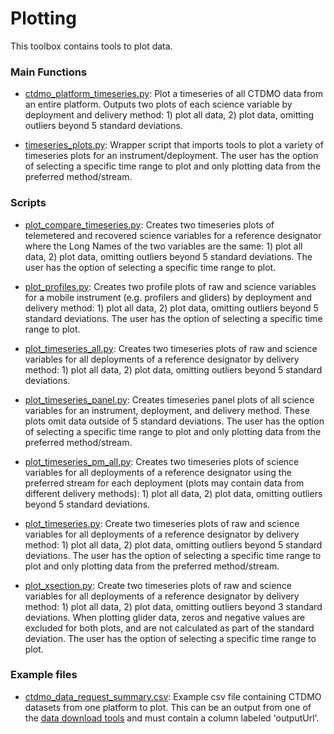 # Plotting
This toolbox contains tools to plot data. 

### Main Functions
- [ctdmo_platform_timeseries.py](https://github.com/ooi-data-lab/data-review-tools/blob/master/plotting/ctdmo_platform_timeseries.py): Plot a timeseries of all CTDMO data from an entire platform. Outputs two plots of each science variable by deployment and delivery method: 1) plot all data, 2) plot data, omitting outliers beyond 5 standard deviations.

- [timeseries_plots.py](https://github.com/ooi-data-lab/data-review-tools/blob/master/plotting/timeseries_plots.py): Wrapper script that imports tools to plot a variety of timeseries plots for an instrument/deployment. The user has the option of selecting a specific time range to plot and only plotting data from the preferred method/stream.

### Scripts
- [plot_compare_timeseries.py](https://github.com/ooi-data-lab/data-review-tools/blob/master/plotting/scripts/plot_compare_timeseries.py): Creates two timeseries plots of telemetered and recovered science variables for a reference designator where the Long Names of the two variables are the same: 1) plot all data, 2) plot data, omitting outliers beyond 5 standard deviations. The user has the option of selecting a specific time range to plot.

- [plot_profiles.py](https://github.com/ooi-data-lab/data-review-tools/blob/master/plotting/scripts/plot_profiles.py): Creates two profile plots of raw and science variables for a mobile instrument (e.g. profilers and gliders) by deployment and delivery method: 1) plot all data, 2) plot data, omitting outliers beyond 5 standard deviations. The user has the option of selecting a specific time range to plot.

- [plot_timeseries_all.py](https://github.com/ooi-data-lab/data-review-tools/blob/master/plotting/scripts/plot_timeseries_all.py): Creates two timeseries plots of raw and science variables for all deployments of a reference designator by delivery method: 1) plot all data, 2) plot data, omitting outliers beyond 5 standard deviations.

- [plot_timeseries_panel.py](https://github.com/ooi-data-lab/data-review-tools/blob/master/plotting/scripts/plot_timeseries_panel.py): Creates timeseries panel plots of all science variables for an instrument, deployment, and delivery method. These plots omit data outside of 5 standard deviations. The user has the option of selecting a specific time range to plot and only plotting data from the preferred method/stream.

- [plot_timeseries_pm_all.py](https://github.com/ooi-data-lab/data-review-tools/blob/master/plotting/scripts/plot_timeseries_pm_all.py): Creates two timeseries plots of science variables for all deployments of a reference designator using the preferred stream for each deployment (plots may contain data from different delivery methods): 1) plot all data, 2) plot data, omitting outliers beyond 5 standard deviations.

- [plot_timeseries.py](https://github.com/ooi-data-lab/data-review-tools/blob/master/plotting/scripts/plot_timeseries.py): Create two timeseries plots of raw and science variables for all deployments of a reference designator by delivery method: 1) plot all data, 2) plot data, omitting outliers beyond 5 standard deviations. The user has the option of selecting a specific time range to plot and only plotting data from the preferred method/stream.

- [plot_xsection.py](https://github.com/ooi-data-lab/data-review-tools/blob/master/plotting/scripts/plot_xsection.py): Create two timeseries plots of raw and science variables for all deployments of a reference designator by delivery method: 1) plot all data, 2) plot data, omitting outliers beyond 3 standard deviations. When plotting glider data, zeros and negative values are excluded for both plots, and are not calculated as part of the standard deviation. The user has the option of selecting a specific time range to plot.

### Example files
- [ctdmo_data_request_summary.csv](https://github.com/ooi-data-lab/data-review-tools/blob/master/plotting/example_files/ctdmo_data_request_summary.csv): Example csv file containing CTDMO datasets from one platform to plot. This can be an output from one of the [data download tools](https://github.com/ooi-data-lab/data-review-tools/tree/master/data_download) and must contain a column labeled 'outputUrl'.